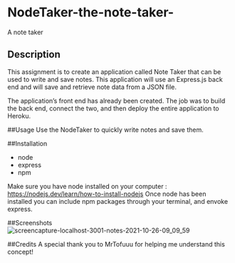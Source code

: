 # NodeTaker-the-note-taker-
A note taker 

## Description
This assignment is to create an application called Note Taker that can be used to write and save notes. This application will use an Express.js back end and will save and retrieve note data from a JSON file.

The application’s front end has already been created. The job was to build the back end, connect the two, and then deploy the entire application to Heroku.

##Usage 
Use the NodeTaker to quickly write notes and save them. 

##Installation
 
 - node
 - express
 - npm

 Make sure you have node installed on your computer : https://nodejs.dev/learn/how-to-install-nodejs
 Once node has been installed you can include npm packages through your terminal, and envoke express. 
 
##Screenshots
 ![screencapture-localhost-3001-notes-2021-10-26-09_09_59](https://user-images.githubusercontent.com/83515305/138896530-6ece2113-6f51-4fc8-88e0-baa124c82b18.png)

##Credits
A special thank you to MrTofuuu for helping me understand this concept!
